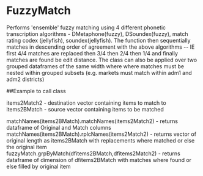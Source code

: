 # FuzzyMatch

Performs 'ensemble' fuzzy matching using 4 different phonetic transcription algorithms - DMetaphone(fuzzy), DSoundex(fuzzy), match rating codex (jellyfish), soundex(jellyfish). The function then sequentially matches in descending order of agreement with the above algorithms -- IE first 4/4 matches are replaced then 3/4 then 2/4 then 1/4 and finally matches are found be edit distance. The class can also be applied over two grouped dataframes of the same width where where matches must be nested within grouped subsets (e.g. markets must match within adm1 and adm2 districts)

##Example to call class

items2Match2 - destination vector containing items to match to  
items2BMatch - source vector containing items to be matched  

matchNames(items2BMatch).matchNames(items2Match2) - returns dataframe of Original and Match columns  
matchNames(items2BMatch).rplcNames(items2Match2) - returns vector of original length as items2BMatch with replacements where matched or else the original item  
fuzzyMatch.grpByMatch(dfitems2BMatch,dfitems2Match2) - returns dataframe of dimension of dfitems2BMatch with matches where found or else filled by original item  





